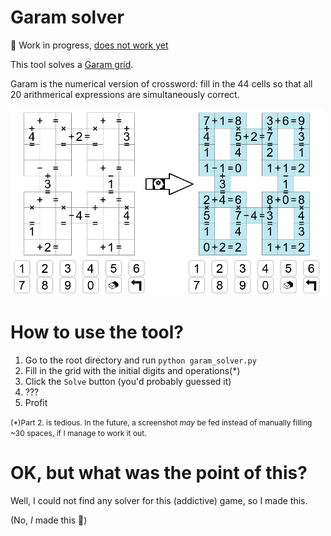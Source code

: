 # Garam solver

🚧 Work in progress, <u>does not work yet</u>

This tool solves a [Garam grid](https://www.garamgame.com/garam/garam_en_ligne/master/index.html).

Garam is the numerical version of crossword: fill in the 44 cells so that all 20 arithmerical expressions are simultaneously correct.

<img src="img/grid_example_init.png" alt="Garam grid illustration" width="500"/>

# How to use the tool?

1. Go to the root directory and run ```python garam_solver.py```
2. Fill in the grid with the initial digits and operations(*)
3. Click the ```Solve``` button (you'd probably guessed it)
4. ???
5. Profit

<span style="font-size:12px;">(*)Part 2. is tedious. In the future, a screenshot _may_ be fed instead of manually filling ~30 spaces, if I manage to work it out.</span>


# OK, but what was the point of this?

Well, I could not find any solver for this (addictive) game, so I made this.

(No, _I_ made this 🙂)
